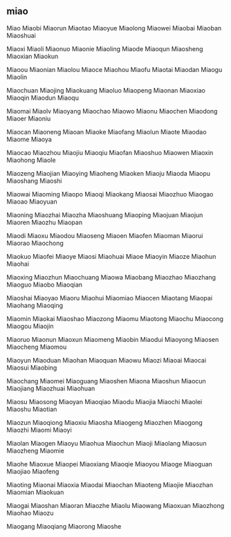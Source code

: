 miao
---

Miao Miaobi Miaorun Miaotao Miaoyue Miaolong Miaowei Miaobai Miaoban Miaoshuai

Miaoxi Miaoli Miaonuo Miaonie Miaoling Miaode Miaoqun Miaosheng Miaoxian Miaokun

Miaoou Miaonian Miaolou Miaoce Miaohou Miaofu Miaotai Miaodan Miaogu Miaolin

Miaochuan Miaojing Miaokuang Miaoluo Miaopeng Miaonan Miaoxiao Miaoqin Miaodun Miaoqu

Miaomai Miaolv Miaoyang Miaochao Miaowo Miaonu Miaochen Miaodong Miaoer Miaoniu

Miaocan Miaoneng Miaoan Miaoke Miaofang Miaolun Miaote Miaodao Miaome Miaoya

Miaocao Miaozhou Miaojiu Miaoqiu Miaofan Miaoshuo Miaowen Miaoxin Miaohong Miaole

Miaozeng Miaojian Miaoying Miaoheng Miaoken Miaoju Miaoda Miaopu Miaoshang Miaoshi

Miaowai Miaoming Miaopo Miaoqi Miaokang Miaosai Miaozhuo Miaogao Miaoao Miaoyuan

Miaoning Miaozhai Miaozha Miaoshuang Miaoping Miaojuan Miaojun Miaoren Miaozhu Miaopan

Miaodi Miaoxu Miaodou Miaoseng Miaoen Miaofen Miaoman Miaorui Miaorao Miaochong

Miaokuo Miaofei Miaoye Miaosi Miaohuai Miaoe Miaoyin Miaoze Miaohun Miaohai

Miaoxing Miaozhun Miaochuang Miaowa Miaobang Miaozhao Miaozhang Miaoguo Miaobo   Miaoqian

Miaoshai Miaoyao Miaoru Miaohui Miaomiao Miaocen Miaotang Miaopai Miaohang Miaoqing

Miaomin Miaokai Miaoshao Miaozong Miaomu Miaotong Miaochu Miaocong Miaogou Miaojin

Miaoruo Miaonun Miaoxun Miaomeng Miaobin Miaodui Miaoyong Miaosen Miaocheng Miaomou

Miaoyun Miaoduan Miaohan Miaoquan Miaowu Miaozi Miaoai Miaocai Miaosui Miaobing

Miaochang Miaomei Miaoguang Miaoshen Miaona Miaoshun Miaocun Miaojiang Miaozhuai Miaohuan

Miaosu Miaosong Miaoyan Miaoqiao Miaodu Miaojia Miaochi Miaolei Miaoshu Miaotian

Miaozun Miaoqiong Miaoxiu Miaosha Miaogeng Miaozhen Miaogong Miaozhi Miaomi Miaoyi

Miaolan Miaogen Miaoyu Miaohua Miaochun Miaoji Miaolang Miaosun Miaozheng Miaomie

Miaohe Miaoxue Miaopei Miaoxiang Miaoqie Miaoyou Miaoge Miaoguan Miaojiao Miaofeng

Miaoting Miaonai Miaoxia Miaodai Miaochan Miaoteng Miaojie Miaozhan Miaomian Miaokuan

Miaogai Miaoshan Miaoran Miaozhe Miaolu Miaowang Miaoxuan Miaozhong Miaohao Miaozu

Miaogang Miaoqiang Miaorong Miaoshe 